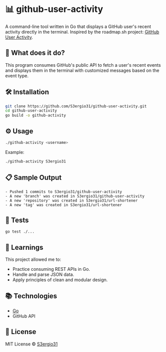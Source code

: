 # 📊 github-user-activity

A command-line tool written in Go that displays a GitHub user's recent activity directly in the terminal. Inspired by the roadmap.sh project: [GitHub User Activity](https://roadmap.sh/projects/github-user-activity).

## 🚀 What does it do?

This program consumes GitHub's public API to fetch a user's recent events and displays them in the terminal with customized messages based on the event type.

## 🛠️ Installation

```bash
git clone https://github.com/S3ergio31/github-user-activity.git
cd github-user-activity
go build -o github-activity
```

## ⚙️ Usage

```bash
./github-activity <username>
```

Example:

```bash
./github-activity S3ergio31
```

## 📋 Sample Output

```
- Pushed 1 commits to S3ergio31/github-user-activity
- A new 'branch' was created in S3ergio31/github-user-activity
- A new 'repository' was created in S3ergio31/url-shortener
- A new 'tag' was created in S3ergio31/url-shortener
```

## 🧪 Tests

```bash
go test ./...
```

## 🌱 Learnings

This project allowed me to:

- Practice consuming REST APIs in Go.
- Handle and parse JSON data.
- Apply principles of clean and modular design.

## 📚 Technologies

- [Go](https://golang.org/)
- GitHub API

## 📄 License

MIT License © [S3ergio31](https://github.com/S3ergio31)
